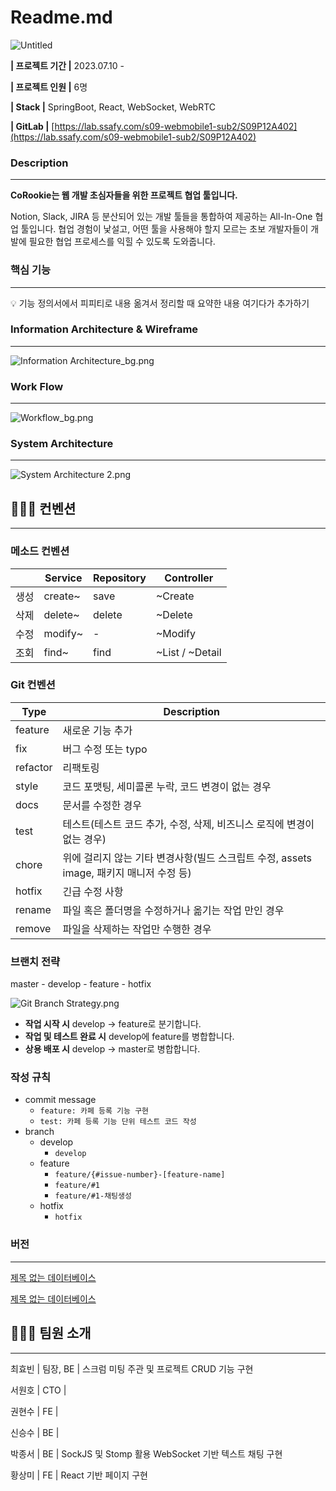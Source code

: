 # Readme.md

![Untitled](Readme%20md%20dc292a8368e146c8b80c0dc0fa6397d1/Untitled.png)

**| 프로젝트 기간 |**  2023.07.10 -

**| 프로젝트 인원 |** 6명

**| Stack |**  SpringBoot, React, WebSocket, WebRTC

**| GitLab |**  [https://lab.ssafy.com/s09-webmobile1-sub2/S09P12A402](https://lab.ssafy.com/s09-webmobile1-sub2/S09P12A402)

### **Description**

---

**CoRookie는 웹 개발 초심자들을 위한 프로젝트 협업 툴입니다.** 

Notion, Slack, JIRA 등 분산되어 있는 개발 툴들을 통합하여 제공하는 All-In-One 협업 툴입니다.
협업 경험이 낯설고, 어떤 툴을 사용해야 할지 모르는 초보 개발자들이 
개발에 필요한 협업 프로세스를 익힐 수 있도록 도와줍니다.

### 핵심 기능

---

<aside>
💡 기능 정의서에서 피피티로 내용 옮겨서 정리할 때 요약한 내용 여기다가 추가하기

</aside>

### Information Architecture & Wireframe

---

![Information Architecture_bg.png](Readme%20md%20dc292a8368e146c8b80c0dc0fa6397d1/Information_Architecture_bg.png)

### Work Flow

---

![Workflow_bg.png](Readme%20md%20dc292a8368e146c8b80c0dc0fa6397d1/Workflow_bg.png)

### System Architecture

---

![System Architecture 2.png](Readme%20md%20dc292a8368e146c8b80c0dc0fa6397d1/System_Architecture_2.png)

## 🧑🏻‍💻 컨벤션

---

### 메소드 컨벤션

|  | Service | Repository | Controller |
| --- | --- | --- | --- |
| 생성 | create~ | save | ~Create |
| 삭제 | delete~ | delete | ~Delete |
| 수정 | modify~ | - | ~Modify |
| 조회 | find~ | find | ~List / ~Detail |

### Git 컨벤션

| Type | Description |
| --- | --- |
| feature | 새로운 기능 추가 |
| fix | 버그 수정 또는 typo |
| refactor | 리팩토링 |
| style | 코드 포맷팅, 세미콜론 누락, 코드 변경이 없는 경우 |
| docs | 문서를 수정한 경우 |
| test | 테스트(테스트 코드 추가, 수정, 삭제, 비즈니스 로직에 변경이 없는 경우) |
| chore | 위에 걸리지 않는 기타 변경사항(빌드 스크립트 수정, assets image, 패키지 매니저 수정 등) |
| hotfix | 긴급 수정 사항 |
| rename | 파일 혹은 폴더명을 수정하거나 옮기는 작업 만인 경우 |
| remove | 파일을 삭제하는 작업만 수행한 경우 |

### **브랜치 전략**

master - develop - feature - hotfix

![Git Branch Strategy.png](Readme%20md%20dc292a8368e146c8b80c0dc0fa6397d1/Git_Branch_Strategy.png)

- **작업 시작 시** develop -> feature로 분기합니다.
- **작업 및 테스트 완료 시** develop에 feature를 병합합니다.
- **상용 배포 시** develop -> master로 병합합니다.

### **작성 규칙**

- commit message
    - `feature: 카페 등록 기능 구현`
    - `test: 카페 등록 기능 단위 테스트 코드 작성`
- branch
    - develop
        - `develop`
    - feature
        - `feature/{#issue-number}-[feature-name]`
        - `feature/#1`
        - `feature/#1-채팅생성`
    - hotfix
        - `hotfix`

### 버전

---

[제목 없는 데이터베이스](Readme%20md%20dc292a8368e146c8b80c0dc0fa6397d1/%E1%84%8C%E1%85%A6%E1%84%86%E1%85%A9%E1%86%A8%20%E1%84%8B%E1%85%A5%E1%86%B9%E1%84%82%E1%85%B3%E1%86%AB%20%E1%84%83%E1%85%A6%E1%84%8B%E1%85%B5%E1%84%90%E1%85%A5%E1%84%87%E1%85%A6%E1%84%8B%E1%85%B5%E1%84%89%E1%85%B3%207b1559390a8249c583bc33cdf902837f.csv)

[제목 없는 데이터베이스](Readme%20md%20dc292a8368e146c8b80c0dc0fa6397d1/%E1%84%8C%E1%85%A6%E1%84%86%E1%85%A9%E1%86%A8%20%E1%84%8B%E1%85%A5%E1%86%B9%E1%84%82%E1%85%B3%E1%86%AB%20%E1%84%83%E1%85%A6%E1%84%8B%E1%85%B5%E1%84%90%E1%85%A5%E1%84%87%E1%85%A6%E1%84%8B%E1%85%B5%E1%84%89%E1%85%B3%20059fedbd27ce49c69f3d7acd1bd41e9f.csv)

## 🧑‍🤝‍🧑 팀원 소개

---

최효빈 | 팀장, BE |  스크럼 미팅 주관 및 프로젝트 CRUD 기능 구현

서원호 | CTO | 

권현수 | FE | 

신승수 | BE |

박종서 | BE |  SockJS 및 Stomp 활용 WebSocket 기반 텍스트 채팅 구현

황상미 | FE |  React 기반 페이지 구현